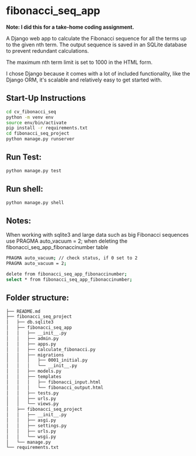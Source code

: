 # fibonacci_seq_app
**Note: I did this for a take-home coding assignment.**

A Django web app to calculate the Fibonacci sequence for all the terms up to the given nth term. 
The output sequence is saved in an SQLite database to prevent redundant calculations. 

The maximum nth term limit is set to 1000 in the HTML form. 

I chose Django because it comes with a lot of included functionality, like the Django ORM, it's scalable and relatively easy to get started with. 


## Start-Up Instructions

```bash
cd cv_fibonacci_seq
python -m venv env
source env/bin/activate
pip install -r requirements.txt
cd fibonacci_seq_project
python manage.py runserver
```

## Run Test:
```bash
python manage.py test
```
## Run shell:
```bash
python manage.py shell
```

## Notes:
When working with sqlite3 and large data such as big Fibonacci sequences
use PRAGMA auto_vacuum = 2; when deleting the fibonacci_seq_app_fibonaccinumber table 

```bash
PRAGMA auto_vacuum; // check status, if 0 set to 2
PRAGMA auto_vacuum = 2;
```

```bash
delete from fibonacci_seq_app_fibonaccinumber;
select * from fibonacci_seq_app_fibonaccinumber;
```

## Folder structure:
```bash
├── README.md
├── fibonacci_seq_project
│   ├── db.sqlite3
│   ├── fibonacci_seq_app
│   │   ├── __init__.py
│   │   ├── admin.py
│   │   ├── apps.py
│   │   ├── calculate_fibonacci.py
│   │   ├── migrations
│   │   │   ├── 0001_initial.py
│   │   │   └── __init__.py
│   │   ├── models.py
│   │   ├── templates
│   │   │   ├── fibonacci_input.html
│   │   │   └── fibonacci_output.html
│   │   ├── tests.py
│   │   ├── urls.py
│   │   └── views.py
│   ├── fibonacci_seq_project
│   │   ├── __init__.py
│   │   ├── asgi.py
│   │   ├── settings.py
│   │   ├── urls.py
│   │   └── wsgi.py
│   └── manage.py
└── requirements.txt
```
